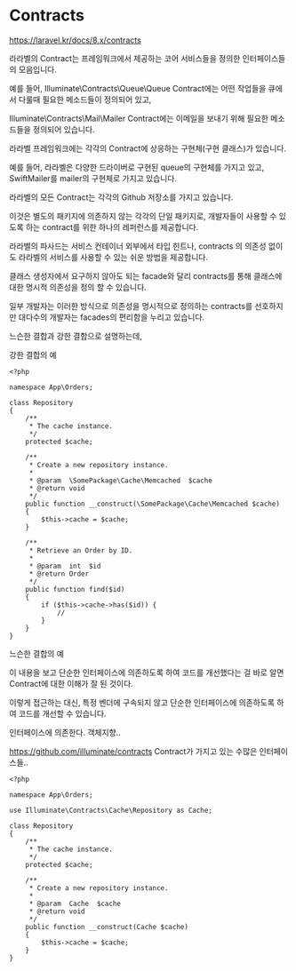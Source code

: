 # Contracts

https://laravel.kr/docs/8.x/contracts

라라벨의 Contract는 프레임워크에서 제공하는 코어 서비스들을 정의한 인터페이스들의 모음입니다.

예를 들어, Illuminate\Contracts\Queue\Queue Contract에는 어떤 작업들을 큐에서 다룰때 필요한 메소드들이 정의되어 있고,

Illuminate\Contracts\Mail\Mailer Contract에는 이메일을 보내기 위해 필요한 메소드들을 정의되어 있습니다.

라라벨 프레임워크에는 각각의 Contract에 상응하는 구현체(구현 클래스)가 있습니다.

예를 들어, 라라벨은 다양한 드라이버로 구현된 queue의 구현체를 가지고 있고, SwiftMailer를 mailer의 구현체로 가지고 있습니다.

라라벨의 모든 Contract는 각각의 Github 저장소를 가지고 있습니다.

이것은 별도의 패키지에 의존하지 않는 각각의 단일 패키지로, 개발자들이 사용할 수 있도록 하는 contract를 위한 하나의 레퍼런스를 제공합니다.

라라벨의 파사드는 서비스 컨테이너 외부에서 타입 힌트나, contracts 의 의존성 없이도 라라벨의 서비스를 사용할 수 있는 쉬운 방법을 제공합니다.

클래스 생성자에서 요구하지 않아도 되는 facade와 달리 contracts를 통해 클래스에 대한 명시적 의존성을 정의 할 수 있습니다.

일부 개발자는 이러한 방식으로 의존성을 명시적으로 정의하는 contracts를 선호하지만 대다수의 개발자는 facades의 편리함을 누리고 있습니다.

느슨한 결합과 강한 결합으로 설명하는데, 

강한 결합의 예


```
<?php

namespace App\Orders;

class Repository
{
    /**
     * The cache instance.
     */
    protected $cache;

    /**
     * Create a new repository instance.
     *
     * @param  \SomePackage\Cache\Memcached  $cache
     * @return void
     */
    public function __construct(\SomePackage\Cache\Memcached $cache)
    {
        $this->cache = $cache;
    }

    /**
     * Retrieve an Order by ID.
     *
     * @param  int  $id
     * @return Order
     */
    public function find($id)
    {
        if ($this->cache->has($id)) {
            //
        }
    }
}
```

느슨한 결합의 예

이 내용을 보고 단순한 인터페이스에 의존하도록 하여 코드를 개선했다는 걸 바로 알면 Contract에 대한 이해가 잘 된 것이다.

이렇게 접근하는 대신, 특정 벤더에 구속되지 않고 단순한 인터페이스에 의존하도록 하여 코드를 개선할 수 있습니다.

인터페이스에 의존한다. 객체지향..

https://github.com/illuminate/contracts Contract가 가지고 있는 수많은 인터페이스들.. 

```
<?php

namespace App\Orders;

use Illuminate\Contracts\Cache\Repository as Cache;

class Repository
{
    /**
     * The cache instance.
     */
    protected $cache;

    /**
     * Create a new repository instance.
     *
     * @param  Cache  $cache
     * @return void
     */
    public function __construct(Cache $cache)
    {
        $this->cache = $cache;
    }
}
```